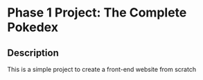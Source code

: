 # Phase 1 Project: The Complete Pokedex

## Description
This is a simple project to create a front-end website from scratch


